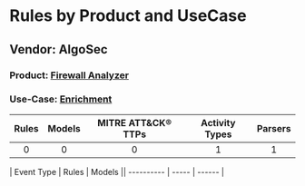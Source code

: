 Rules by Product and UseCase
============================
Vendor: AlgoSec
---------------
### Product: [Firewall Analyzer](../ds_algosec_firewall_analyzer.md)
### Use-Case: [Enrichment](../../../../UseCases/uc_enrichment.md)

| Rules | Models | MITRE ATT&CK® TTPs | Activity Types | Parsers |
|:-----:|:------:|:------------------:|:--------------:|:-------:|
|   0   |   0    |         0          |       1        |    1    |

| Event Type | Rules | Models || ---------- | ----- | ------ |
